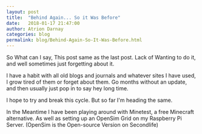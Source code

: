 ```yaml
---
layout: post  
title:  "Behind Again... So it Was Before"  
date:   2018-01-17 21:47:00  
author: Atrion Darnay  
categories: blog
permalink: blog/Behind-Again-So-It-Was-Before.html  
---
```


  So What can I say, This post same as the last post. Lack of Wanting to do it, and well sometimes just forgetting about it.
  
  I have a habit with all old blogs and journals and whatever sites I have used, I grow tired of them or forget about them. Go months without an update, and then usually just pop in to say hey long time.
  
  I hope to try and break this cycle. But so far I'm heading the same.
  
  In the Meantime I have been playing around with Minetest, a free Minecraft alternative. As well as setting up an OpenSim Grid on my Raspberry Pi Server. (OpenSim is the Open-source Version on Secondlife)
  
